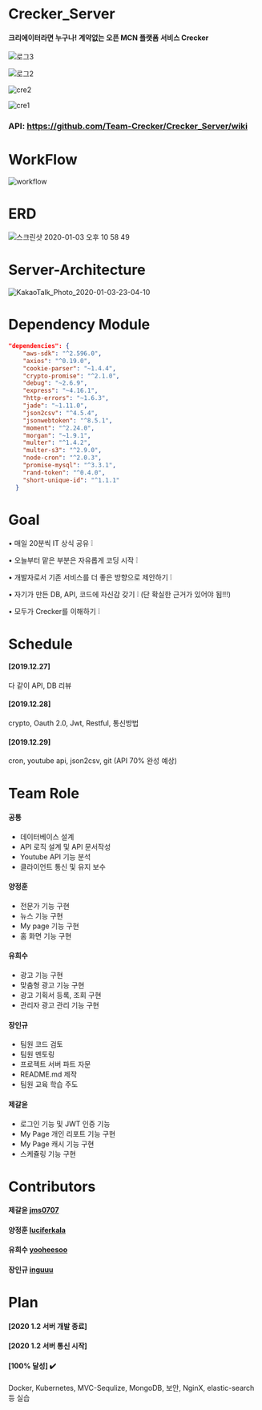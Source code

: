 # Crecker_Server

#### 크리에이터라면 누구나! 계약없는 오픈 MCN 플랫폼 서비스 Crecker 

![로그3](https://user-images.githubusercontent.com/49789734/71712003-cd967700-2e46-11ea-9855-7b4fe94cc4b7.png)

![로그2](https://user-images.githubusercontent.com/49789734/71712002-cd967700-2e46-11ea-9e50-e3cd7d2d8e94.png)


![cre2](https://user-images.githubusercontent.com/49789734/71712004-ce2f0d80-2e46-11ea-91f8-9055e150fab6.jpg)

![cre1](https://user-images.githubusercontent.com/49789734/71712005-ce2f0d80-2e46-11ea-8598-570a3f3c3a16.png)

### API: https://github.com/Team-Crecker/Crecker_Server/wiki


# WorkFlow

![workflow](https://user-images.githubusercontent.com/49789734/71712001-ccfde080-2e46-11ea-9a56-15d13646ef64.png)



# ERD

![스크린샷 2020-01-03 오후 10 58 49](https://user-images.githubusercontent.com/36567887/71727495-c5a5f980-2e7d-11ea-9a88-f26a42185d84.png)


# Server-Architecture 

![KakaoTalk_Photo_2020-01-03-23-04-10](https://user-images.githubusercontent.com/36567887/71727450-9d1dff80-2e7d-11ea-9df2-db0956cf6a79.png)

# Dependency Module
```json
"dependencies": {
    "aws-sdk": "^2.596.0",
    "axios": "^0.19.0",
    "cookie-parser": "~1.4.4",
    "crypto-promise": "^2.1.0",
    "debug": "~2.6.9",
    "express": "~4.16.1",
    "http-errors": "~1.6.3",
    "jade": "~1.11.0",
    "json2csv": "^4.5.4",
    "jsonwebtoken": "^8.5.1",
    "moment": "^2.24.0",
    "morgan": "~1.9.1",
    "multer": "^1.4.2",
    "multer-s3": "^2.9.0",
    "node-cron": "^2.0.3",
    "promise-mysql": "^3.3.1",
    "rand-token": "^0.4.0",
    "short-unique-id": "^1.1.1"
  }
```


# Goal

• 매일 20분씩 IT 상식 공유 ❕

• 오늘부터 맡은 부분은 자유롭게 코딩 시작 ❕

• 개발자로서 기존 서비스를 더 좋은 방향으로 제안하기 ❕

• 자기가 만든 DB, API, 코드에 자신감 갖기 ❕
(단 확실한 근거가 있어야 됨!!!)

• 모두가 Crecker를 이해하기 ❕


# Schedule

#### [2019.12.27]
다 같이 API, DB 리뷰 

#### [2019.12.28]
crypto, Oauth 2.0, Jwt, Restful, 통신방법

#### [2019.12.29]
cron, youtube api, json2csv, git (API 70% 완성 예상)


# Team Role

#### 공통
- 데이터베이스 설계
- API 로직 설계 및 API 문서작성
- Youtube API 기능 분석
- 클라이언트 통신 및 유지 보수

#### 양정훈
- 전문가 기능 구현
- 뉴스 기능 구현
- My page 기능 구현
- 홈 화면 기능 구현

#### 유희수
- 광고 기능 구현
- 맞춤형 광고 기능 구현
- 광고 기획서 등록, 조회 구현
- 관리자 광고 관리 기능 구현

#### 장인규
- 팀원 코드 검토
- 팀원 멘토링
- 프로젝트 서버 파트 자문 
- README.md 제작
- 팀원 교육 학습 주도

#### 제갈윤
- 로그인 기능 및 JWT 인증 기능 
- My Page 개인 리포트 기능 구현
- My Page 캐시 기능 구현
- 스케쥴링 기능 구현




# Contributors

#### 제갈윤 [jms0707](https://github.com/jms0707)
#### 양정훈 [luciferkala](https://github.com/luciferkala)
#### 유희수 [yooheesoo](https://github.com/yooheesoo)
#### 장인규 [inguuu](https://github.com/inguuu)




# Plan

#### [2020 1.2 서버 개발 종료]

#### [2020 1.2 서버 통신 시작]

#### [100% 달성] ✔️

Docker, Kubernetes, MVC-Sequlize, MongoDB, 보안, NginX, elastic-search 등 실습


